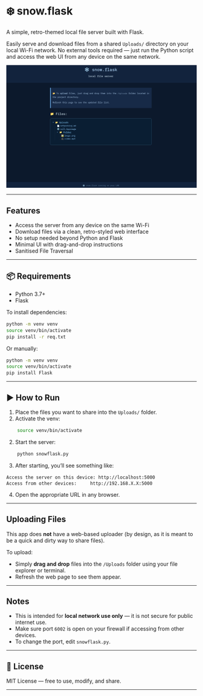 # ❄️ snow.flask

A simple, retro-themed local file server built with Flask.

Easily serve and download files from a shared `Uploads/` directory on your local Wi-Fi network. No external tools required — just run the Python script and access the web UI from any device on the same network.

![screenshot](screenshot.png)

---

## Features

- Access the server from any device on the same Wi-Fi
- Download files via a clean, retro-styled web interface
- No setup needed beyond Python and Flask
- Minimal UI with drag-and-drop instructions
- Sanitised File Traversal

---

## 📦 Requirements

- Python 3.7+
- Flask

To install dependencies:

```bash
python -m venv venv
source venv/bin/activate
pip install -r req.txt
```

Or manually:

```bash
python -m venv venv
source venv/bin/activate
pip install Flask
```

---

## ▶ How to Run

1. Place the files you want to share into the `Uploads/` folder.
2. Activate the venv:

```bash
    source venv/bin/activate
```
2. Start the server:

```bash
    python snowflask.py
```

3. After starting, you’ll see something like:

```
Access the server on this device: http://localhost:5000
Access from other devices:     http://192.168.X.X:5000
```

4. Open the appropriate URL in any browser.

---

## Uploading Files

This app does **not** have a web-based uploader (by design, as it is meant to be a quick and dirty way to share files).

To upload:

* Simply **drag and drop** files into the `/Uploads` folder using your file explorer or terminal.
* Refresh the web page to see them appear.

---

## Notes

* This is intended for **local network use only** — it is not secure for public internet use.
* Make sure port `6002` is open on your firewall if accessing from other devices.
* To change the port, edit `snowflask.py`.

---

## 📄 License

MIT License — free to use, modify, and share.

---
